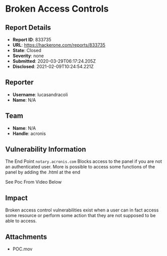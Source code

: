 # Broken Access Controls

## Report Details
- **Report ID**: 833735
- **URL**: https://hackerone.com/reports/833735
- **State**: Closed
- **Severity**: none
- **Submitted**: 2020-03-29T06:17:24.205Z
- **Disclosed**: 2021-02-09T10:24:54.221Z

## Reporter
- **Username**: lucasandracoli
- **Name**: N/A

## Team
- **Name**: N/A
- **Handle**: acronis

## Vulnerability Information
The End Point `notary.acronis.com` Blocks access to the panel if you are not an authenticated user.
More is possible to access some functions of the panel by adding the .html at the end

See Poc From Video Below

## Impact

Broken access control vulnerabilities exist when a user can in fact access some resource or perform some action that they are not supposed to be able to access.

## Attachments
- POC.mov
